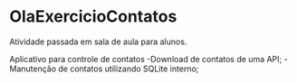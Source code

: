 # OlaExercicioContatos
 
Atividade passada em sala de aula para alunos.

Aplicativo para controle de contatos
 -Download de contatos de uma API;
 -Manutenção de contatos utilizando SQLite interno;
